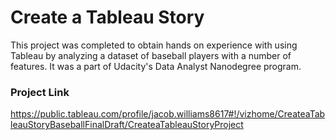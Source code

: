 # Create a Tableau Story

This project was completed to obtain hands on experience with using Tableau by analyzing a dataset of baseball players with a number of features. It was a part of Udacity's Data Analyst Nanodegree program. 

### Project Link
https://public.tableau.com/profile/jacob.williams8617#!/vizhome/CreateaTableauStoryBaseballFinalDraft/CreateaTableauStoryProject 
